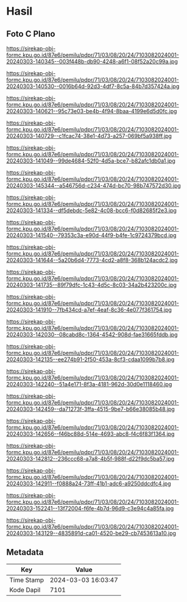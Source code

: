 # Hasil

## Foto C Plano

https://sirekap-obj-formc.kpu.go.id/87e6/pemilu/pdpr/71/03/08/20/24/7103082024001-20240303-140345--003f448b-db90-4248-a6f1-08f52a20c99a.jpg

https://sirekap-obj-formc.kpu.go.id/87e6/pemilu/pdpr/71/03/08/20/24/7103082024001-20240303-140530--0016b64d-92d3-4df7-8c5a-84b7d357424a.jpg

https://sirekap-obj-formc.kpu.go.id/87e6/pemilu/pdpr/71/03/08/20/24/7103082024001-20240303-140621--95c73e03-be4b-4f94-8baa-4199e6d5d0fc.jpg

https://sirekap-obj-formc.kpu.go.id/87e6/pemilu/pdpr/71/03/08/20/24/7103082024001-20240303-140729--c1fcac74-38e1-4d73-a257-069bf5a938ff.jpg

https://sirekap-obj-formc.kpu.go.id/87e6/pemilu/pdpr/71/03/08/20/24/7103082024001-20240303-141049--99de4684-52f0-4d5a-bce7-b82afc1db0a1.jpg

https://sirekap-obj-formc.kpu.go.id/87e6/pemilu/pdpr/71/03/08/20/24/7103082024001-20240303-145344--a546756d-c234-474d-bc70-98b747572d30.jpg

https://sirekap-obj-formc.kpu.go.id/87e6/pemilu/pdpr/71/03/08/20/24/7103082024001-20240303-141334--df5debdc-5e82-4c08-bcc6-f0d82685f2e3.jpg

https://sirekap-obj-formc.kpu.go.id/87e6/pemilu/pdpr/71/03/08/20/24/7103082024001-20240303-141540--79353c3a-e90d-44f9-b4fe-1c9724379bcd.jpg

https://sirekap-obj-formc.kpu.go.id/87e6/pemilu/pdpr/71/03/08/20/24/7103082024001-20240303-141644--5a20b6d4-7773-4cd2-a8f8-368b124acdc2.jpg

https://sirekap-obj-formc.kpu.go.id/87e6/pemilu/pdpr/71/03/08/20/24/7103082024001-20240303-141735--89f79dfc-1c43-4d5c-8c03-34a2b423200c.jpg

https://sirekap-obj-formc.kpu.go.id/87e6/pemilu/pdpr/71/03/08/20/24/7103082024001-20240303-141910--7fb434cd-a7ef-4eaf-8c36-4e077f361754.jpg

https://sirekap-obj-formc.kpu.go.id/87e6/pemilu/pdpr/71/03/08/20/24/7103082024001-20240303-142030--08cabd8c-1364-4542-908d-fae31665fddb.jpg

https://sirekap-obj-formc.kpu.go.id/87e6/pemilu/pdpr/71/03/08/20/24/7103082024001-20240303-142135--ee274b91-2f50-453a-8cf3-cdaa1099b7b8.jpg

https://sirekap-obj-formc.kpu.go.id/87e6/pemilu/pdpr/71/03/08/20/24/7103082024001-20240303-142240--51a4e171-8f3a-4181-962d-30d0e1118460.jpg

https://sirekap-obj-formc.kpu.go.id/87e6/pemilu/pdpr/71/03/08/20/24/7103082024001-20240303-142459--da71273f-3ffa-4515-9be7-b66e38085b48.jpg

https://sirekap-obj-formc.kpu.go.id/87e6/pemilu/pdpr/71/03/08/20/24/7103082024001-20240303-142656--f46bc88d-514e-4693-abc8-f4c6f83f1364.jpg

https://sirekap-obj-formc.kpu.go.id/87e6/pemilu/pdpr/71/03/08/20/24/7103082024001-20240303-142812--236ccc68-a7a8-4b5f-988f-d22f9dc5ba57.jpg

https://sirekap-obj-formc.kpu.go.id/87e6/pemilu/pdpr/71/03/08/20/24/7103082024001-20240303-142911--f0888a24-73ff-41b1-adc6-a9250ddcdfc4.jpg

https://sirekap-obj-formc.kpu.go.id/87e6/pemilu/pdpr/71/03/08/20/24/7103082024001-20240303-152241--13f72004-f6fe-4b7d-96d9-c3e94c4a85fa.jpg

https://sirekap-obj-formc.kpu.go.id/87e6/pemilu/pdpr/71/03/08/20/24/7103082024001-20240303-143129--4835891d-ca01-4520-be29-cb7453613a10.jpg


## Metadata

| Key        | Value               |
| ---------- | ------------------- |
| Time Stamp | 2024-03-03 16:03:47 |
| Kode Dapil | 7101                |



